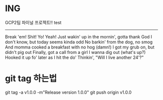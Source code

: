 # ING
GCP2팀 파이널 프로젝트!!
test


----------------------------
Break 'em!
Shit!
Yo! Yeah!
Just wakin' up in the mornin', gotta thank God
I don't know, but today seems kinda odd
No barkin' from the dog, no smog
And momma cooked a breakfast with no hog (damn!)
I got my grub on, but didn't pig out
Finally, got a call from a girl I wanna dig out (what's up?)
Hooked it up fo' later as I hit the do'
Thinkin', "Will I live another 24'?"

# git tag 하는법
git tag -a v1.0.0 -m"Release version 1.0.0"
git push origin v1.0.0